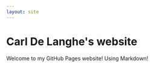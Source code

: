 ```yaml
---
layout: site
---
```

# Carl De Langhe's website
Welcome to my GitHub Pages website!
Using Markdown!
